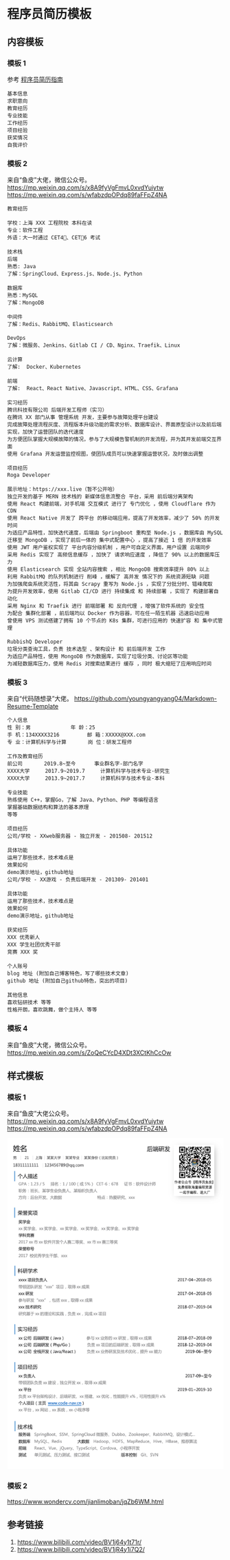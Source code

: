 # 程序员简历模板


## 内容模板


### 模板 1

参考 [程序员简历指南](work/career/main-job/大数据开发/interview/简历/程序员简历指南.md)

```
基本信息
求职意向
教育经历
专业技能
工作经历
项目经验
获奖情况
自我评价
```



### 模板 2

来自“鱼皮”大佬，微信公众号。
https://mp.weixin.qq.com/s/x8A9fyVgFmvL0xvdYuiytw
https://mp.weixin.qq.com/s/wfabzdpOPdq89faFFpZ4NA


```
教育经历

学校：上海 XXX 工程院校 本科在读
专业：软件工程
外语：大一时通过 CET4􏰉、CET􏰅6 考试

技术栈
后端
熟悉: Java
了解：SpringCloud、Express.js、Node.js、Python

数据库
熟悉：MySQL
了解：MongoDB

中间件
了解：Redis、RabbitMQ、Elasticsearch

DevOps
了解：微服务、Jenkins、Gitlab CI / CD、Nginx、Traefik、Linux

云计算
了解:  Docker、Kubernetes

前端
了解:  React、React Native、Javascript、HTML、CSS、Grafana

实习经历
腾讯科技有限公司 后端开发工程师（实习）
在腾讯 XX 部门从事 管理系统 开发，主要参与故障处理平台建设
完成故障处理流程灰度、流程版本升级功能的需求分析、数据库设计、界面原型设计以及前后端实现，加快了运营团队的迭代速度
为方便团队掌握大规模故障的情况，参与了大规模告警机制的开发流程，并为其开发前端交互界面
使用 Grafana 开发运营监控视图，使团队成员可以快速掌握运营状况，及时做出调整

项目经历
Roga Developer

展示地址：https://xxx.live（暂不公开哈）
独立开发的基于 MERN 技术栈的 新媒体信息流整合 平台，采用 前后端分离架构
使用 React 构建前端，对手机端 交互模式 进行了 专门优化 ，使用 Cloudflare 作为 CDN
使用 React Native 开发了 跨平台 的移动端应用，提高了开发效率，减少了 50% 的开发时间
为适应产品特性，加快迭代速度，后端由 Springboot 重构至 Node.js ，数据库由 MySQL 迁移至 MongoDB ，实现了前后一体的 集中式配置中心 ，提高了接近 1 倍 的开发效率
使用 JWT 用户鉴权实现了 平台内容分级机制 ，用户可自定义界面，用户设置 云端同步
采用 Redis 实现了 高频信息缓存 ，加快了 请求响应速度 ，降低了 90% 以上的数据库压力
使用 Elasticsearch 实现 全站内容搜索 ，相比 MongoDB 搜索效率提升 80% 以上
利用 RabbitMQ 的队列机制进行 削峰 ，缓解了 高并发 情况下的 系统资源短缺 问题
为加强爬虫系统灵活性，将其由 Scrapy 重写为 Node.js ，实现了分批分时、错峰爬取
为提升开发效率，使用 Gitlab CI/CD 进行 持续集成 和 持续部署 ，实现了 构建部署自动化
采用 Nginx 和 Traefik 进行 前端部署 和 反向代理 ，增强了软件系统的 安全性
为配合 集群化部署 ，前后端均以 Docker 作为容器，可在任一陌生机器 迅速启动应用
曾使用 VPS 测试搭建了拥有 10 个节点的 K8s 集群，可进行应用的 快速扩容 和 集中式管理

RubbishQ Developer
垃圾分类查询工具，负责 技术选型 、架构设计 和 前后端开发 工作
为适应产品特性，使用 MongoDB 作为数据库，实现了垃圾分类、讨论区等功能
为减轻数据库压力，使用 Redis 对搜索结果进行 缓存 ，同时 极大缩短了应用响应时间
```


### 模板 3

来自“代码随想录”大佬。
https://github.com/youngyangyang04/Markdown-Resume-Template

```
个人信息
性 别：男             年 龄：25
手 机：134XXXX3216         邮 箱：XXXXX@XXX.com
专 业：计算机科学与计算       岗 位：研发工程师

工作及教育经历
前公司       2019.8~至今      事业群名字-部门名字
XXXX大学     2017.9~2019.7     计算机科学与技术专业-研究生
XXXX大学     2013.9~2017.7     计算机科学与技术专业-本科

专业技能
熟练使用 C++，掌握Go，了解 Java、Python、PHP 等编程语言
掌握基础数据结构和算法的基本原理
等等

项目经历
公司/学校 - XXweb服务器 - 独立开发 - 201508- 201512

具体功能
运用了那些技术，技术难点是
效果如何
demo演示地址，github地址
公司/学校 - XX游戏 - 负责后端开发 - 201309- 201401

具体功能
运用了那些技术，技术难点是
效果如何
demo演示地址，github地址

获奖经历
XXX 优秀新人
XXX 学生社团优秀干部
竞赛 XXX 奖

个人账号
blog 地址 (附加自己博客特色，写了哪些技术文章)
github 地址 (附加自己github特色，突出的项目)

其他信息
喜欢钻研技术 等等
性格开朗，喜欢跳舞，做个主持人 等等
```


### 模板 4

来自“鱼皮”大佬，微信公众号。
https://mp.weixin.qq.com/s/ZoQeCYcD4XDt3XCtKhCcOw


## 样式模板

### 模板 1

来自“鱼皮”大佬公众号。
https://mp.weixin.qq.com/s/x8A9fyVgFmvL0xvdYuiytw
https://mp.weixin.qq.com/s/wfabzdpOPdq89faFFpZ4NA

![](resources/images/Pasted%20image%2020230806233237.png)

### 模板 2

https://www.wondercv.com/jianlimoban/jqZb6WM.html


## 参考链接
1. https://www.bilibili.com/video/BV1j64y1t71r/
2. https://www.bilibili.com/video/BV1jR4y1i7Q2/